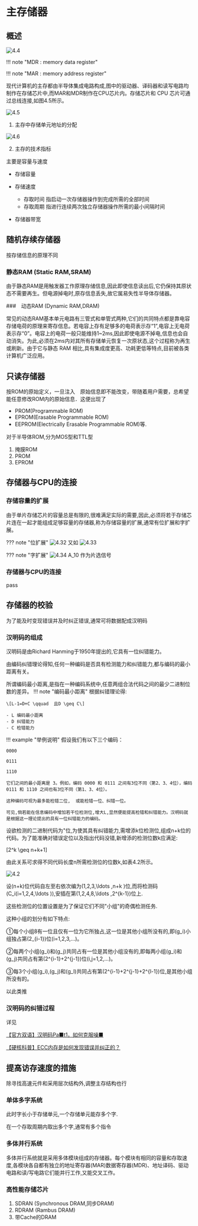 # 主存储器

## 概述

![4.4](微信截图_20240807221403.png)

!!! note "MDR : memory data register"

!!! note "MAR : memory address register"

现代计算机的主存都由半导体集成电路构成,图中的驱动器、译码器和读写电路均制作在存储芯片中,而MAR和MDR制作在CPU芯片内。存储芯片和 CPU 芯片可通过总线连接,如图4.5所示。

![4.5](微信截图_20240807221823.png)

1. 主存中存储单元地址的分配

![4.6](微信截图_20240807222203.png)

2. 主存的技术指标

主要是容量与速度

- 存储容量
- 存储速度

    - 存取时间  指启动一次存储器操作到完成所需的全部时间 
    - 存取周期  指进行连续两次独立存储器操作所需的最小间隔时间

- 存储器带宽

## 随机存续存储器

按存储信息的原理不同

### 静态RAM (Static RAM,SRAM)

由于静态RAM是用触发器工作原理存储信息,因此即使信息读出后,它仍保持其原状态不需要再生。但电源掉电时,原存信息丢失,故它属易失性半导体存储器。

###　动态RAM (Dynamic RAM,DRAM)

常见的动态RAM基本单元电路有三管式和单管式两种,它们的共同特点都是靠电容存储电荷的原理来寄存信息。若电容上存有足够多的电荷表示存“1”,电容上无电荷表示存“0”。电容上的电荷一般只能维持1~2ms,因此即使电源不掉电,信息也会自动消失。为此,必须在2ms内对其所有存储单元恢复一次原状态,这个过程称为再生或刷新。由于它与静态 RAM 相比,具有集成度更高、功耗更低等特点,目前被各类计算机广泛应用。

## 只读存储器

按ROM的原始定义，一旦注入　原始信息即不能改变，带随着用户需要，总希望能任意修改ROM内的原始信息．这便出现了

- PROM(Programmable ROM)
- EPROM(Erasable Programmable ROM)
- EEPROM(Electrically Erasable Programmable ROM)等.

对于半导体ROM,分为MOS型和TTL型

1. 掩膜ROM
2. PROM
3. EPROM

## 存储器与CPU的连接

### 存储容量的扩展

由于单片存储芯片的容量总是有限的,很难满足实际的需要,因此,必须将若于存储芯片连在一起才能组成足够容量的存储器,称为存储容量的扩展,通常有位扩展和字扩展。

??? note "位扩展"
    ![4.32](微信截图_20240808204327.png)
    又如
    ![4.33](微信截图_20240808204851.png)

??? note "字扩展"
    ![4.34](微信截图_20240808205005.png)
    A_10 作为片选信号

### 存储器与CPU的连接

pass

## 存储器的校验

为了能及时变现错误并及时纠正错误,通常可将数据配成汉明码

### 汉明码的组成

汉明码是由Richard Hanming于1950年提出的,它具有一位纠错能力。

由编码纠错理论得知,任何一种编码是否具有检测能力和纠错能力,都与编码的最小距离有关。

所谓编码最小距离,是指在一种编码系统中,任意两组合法代码之间的最少二进制位数的差异。
!!! note "编码最小距离"
    根据纠错理论得:

    \[L-1=D+C \qquad  且D \geq C\]

    - L 编码最小距离
    - D 纠错能力
    - C 检错能力 



!!! example "举例说明"
    假设我们有以下三个编码：

    0000

    0111

    1110

    它们之间的最小距离是 3。例如，编码 0000 和 0111 之间有3位不同（第2、3、4位），编码 0111 和 1110 之间也有3位不同（第1、3、4位）。

    这种编码可视为最多能检错二位,  或能检错一位、纠错一位。
    
    可见,倘若能在信息编码中增加若干位检测位,增大L,显然便能提高检错和纠错能力。汉明码就是根据这一理论提出的具有一位纠错能力的编码。

设欲检测的二进制代码为"位,为使其具有纠错能力,需增添k位检测位,组成n+k位的代码。为了能准确对错误定位以及指出代码没错,新增添的检测位数k应满足:

\[2^k \geq n+k+1\]

由此关系可求得不同代码长度n所需检测位的位数k,如表4.2所示。

![4.2](微信截图_20240808213944.png)

设\(n+k\)位代码自左至右依次编为\(1,2,3,\ldots ,n+k \)位,而将检测码\(C_i(i=1,2,4,\ldots )\),安插在第\(1,2,4,8,\ldots ,2^{k-1}\)位上.

这些检测位的位置设置是为了保证它们不同"小组"的奇偶检测任务.

这种小组的划分有如下特点:

①每个小组8有一位且仅有一位为它所独占,这一位是其他小组所没有的,即\(g_i\)小组独占第\(2_{i-1}\)位(i=1,2,3,…)。

②每两个小组\(g_i\)和\(g_j\)共同占有一位是其他小组没有的,即每两小组\(g_i\)和\(g_j\)共同占有第\(2^{i-1}+2^{j-1}\)位(i,j=1,2,…)。

③每3个小组\(g_i\),\(g_j\)和\(g_l\)共同占有第\(2^{i-1}+2^{j-1}+2^{l-1}\)位,是其他小组所没有的。

以此类推

### 汉明码的纠错过程

详见

[【官方双语】汉明码Pa■t1，如何克服噪■](https://www.bilibili.com/video/BV1WK411N7kz/?spm_id_from=333.337.search-card.all.click)

[【硬核科普】ECC内存是如何发现错误并纠正的？](https://www.bilibili.com/video/BV1GF411V7sC/?spm_id_from=333.337.search-card.all.click)

## 提高访存速度的措施

除寻找高速元件和采用层次结构外,调整主存结构也行

### 单体多字系统

此时字长小于存储单元,一个存储单元能存多个字.

在一个存取周期内取出多个字,通常有多个指令

### 多体并行系统

多体并行系统就是采用多体模块组成的存储器。每个模块有相同的容量和存取速度,各模块各自都有独立的地址寄存器(MAR)数据寄存器(MDR)、地址译码、驱动电路和读/写电路它们能并行工作,又能交叉工作。

### 高性能存储芯片

1. SDRAN (Synchronous DRAM,同步DRAM)
2. RDRAM (Rambus DRAM)
3. 带Cache的DRAM 

